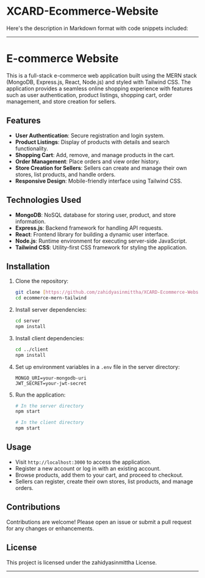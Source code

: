 # XCARD-Ecommerce-Website

Here's the description in Markdown format with code snippets included:

---

# E-commerce Website

This is a full-stack e-commerce web application built using the MERN stack (MongoDB, Express.js, React, Node.js) and styled with Tailwind CSS. The application provides a seamless online shopping experience with features such as user authentication, product listings, shopping cart, order management, and store creation for sellers.

## Features

- **User Authentication**: Secure registration and login system.
- **Product Listings**: Display of products with details and search functionality.
- **Shopping Cart**: Add, remove, and manage products in the cart.
- **Order Management**: Place orders and view order history.
- **Store Creation for Sellers**: Sellers can create and manage their own stores, list products, and handle orders.
- **Responsive Design**: Mobile-friendly interface using Tailwind CSS.

## Technologies Used

- **MongoDB**: NoSQL database for storing user, product, and store information.
- **Express.js**: Backend framework for handling API requests.
- **React**: Frontend library for building a dynamic user interface.
- **Node.js**: Runtime environment for executing server-side JavaScript.
- **Tailwind CSS**: Utility-first CSS framework for styling the application.

## Installation

1. Clone the repository:
   ```bash
   git clone [https://github.com/zahidyasinmittha/XCARD-Ecommerce-Website/]
   cd ecommerce-mern-tailwind
   ```

2. Install server dependencies:
   ```bash
   cd server
   npm install
   ```

3. Install client dependencies:
   ```bash
   cd ../client
   npm install
   ```

4. Set up environment variables in a `.env` file in the server directory:
   ```env
   MONGO_URI=your-mongodb-uri
   JWT_SECRET=your-jwt-secret
   ```

5. Run the application:
   ```bash
   # In the server directory
   npm start

   # In the client directory
   npm start
   ```

## Usage

- Visit `http://localhost:3000` to access the application.
- Register a new account or log in with an existing account.
- Browse products, add them to your cart, and proceed to checkout.
- Sellers can register, create their own stores, list products, and manage orders.

## Contributions

Contributions are welcome! Please open an issue or submit a pull request for any changes or enhancements.

## License

This project is licensed under the zahidyasinmittha License.

---
